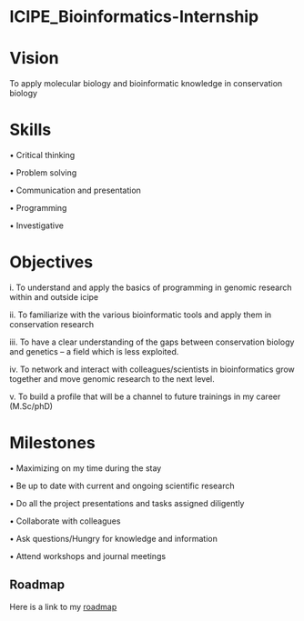 # ICIPE_Bioinformatics-Internship

# Vision
To apply molecular biology and bioinformatic knowledge in conservation biology

# Skills
•	Critical thinking

•	Problem solving

•	Communication and presentation

•	Programming 

•	Investigative

 # Objectives
 i.	To understand and apply the basics of programming in genomic research within and outside icipe
 
ii.	To familiarize with the various bioinformatic tools and apply them in conservation research 

iii.	To have a clear understanding of the gaps between conservation biology and genetics – a field which is less exploited. 

iv.	To network and interact with colleagues/scientists in bioinformatics grow together and move genomic research to the next level.

v.	To build a profile that will be a channel to future trainings in my career (M.Sc/phD)

# Milestones
•	Maximizing on my time during the stay

•	Be up to date with current and ongoing scientific research

•	Do all the project presentations and tasks assigned diligently

•	Collaborate with colleagues

•	Ask questions/Hungry for knowledge and information

•	Attend workshops and journal meetings

## Roadmap
Here is a link to my [roadmap](https://github.com/Rodneyomukuti/ICIPE_Bioinformatics-Internship/blob/main/Roadmap.md)
